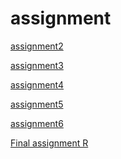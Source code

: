 # assignment

[assignment2](https://github.com/SimoneVos/assignment/blob/master/assignment2%20(3).ipynb)


[assignment3](https://github.com/SimoneVos/assignment/blob/master/assignment3.ipynb)

[assignment4](https://github.com/SimoneVos/assignment/blob/master/assignment4%20(2).ipynb)

[assignment5](https://github.com/SimoneVos/assignment/blob/master/R%20week%205%20assignment.ipynb)

[assignment6](https://github.com/SimoneVos/assignment/blob/master/Graded_assignment_2%20R%20week%206.ipynb)

[Final assignment R](https://github.com/SimoneVos/assignment/blob/master/Exam_student%20goede.ipynb)
